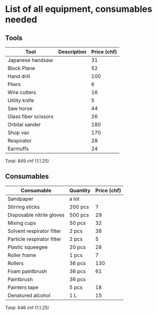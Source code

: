 # List of all equipment, consumables needed

## Tools

| Tool | Description | Price (chf) |
| - | - | - |
| Japanese handsaw |  | 31 |
| Block Plane |  | 52 |
| Hand drill |  | 100 |
| Pliers |  | 6 |
| Wire cutters |  | 16 |
| Utility knife |  | 5 |
| Saw horse |  | 44 |
| Glass fiber scissors |  | 26 |
| Orbital sander |  | 180 |
| Shop vac |  | 170 |
| Respirator |  | 28 |
| Earmuffs |  | 24 |

Total: 849 chf (1.1.25)

## Consumables

| Consumable | Quantity | Price (chf) |
| - | - | - |
| Sandpaper | a lot |  |
| Stirring sticks | 200 pcs | 7 |
| Disposable nitrile gloves | 500 pcs | 29 |
| Mixing cups | 50 pcs | 32 |
| Solvent respirator filter | 2 pcs | 38 |
| Particle respirator filter | 2 pcs | 5 |
| Plastic squeegee | 20 pcs | 28 |
| Roller frame | 1 pcs | 7 |
| Rollers | 36 pcs | 130 |
| Foam paintbrush | 36 pcs | 61 |
| Paintbrush | 36 pcs |  |
| Painters tape | 5 pcs | 18 |
| Denatured alcohol | 1 L | 15 |

Total: 646 chf (1.1.25)
